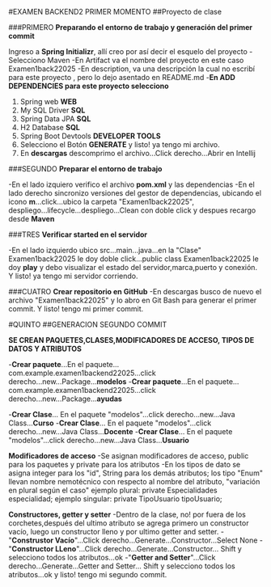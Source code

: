 #EXAMEN BACKEND2 PRIMER MOMENTO
##Proyecto de clase

###PRIMERO
**Preparando el entorno de trabajo y generación del primer commit**

Ingreso a **Spring Initializr**, allí creo por así decir el esquelo del
proyecto
-Selecciono Maven
-En Artifact va el nombre del proyecto en este caso Examen1back22025
-En description, va una descripción la cual no escribí para este 
 proyecto , pero lo dejo asentado en README.md
-**En ADD DEPENDENCIES para este proyecto selecciono**
1. Spring web **WEB**
2. My SQL Driver **SQL**
3. Spring Data JPA **SQL**
4. H2 Database **SQL**
5. Spring Boot Devtools **DEVELOPER TOOLS**
6. Selecciono el Botón **GENERATE**  y listo! ya tengo mi archivo.
7. En **descargas** descomprimo el archivo...Click derecho...Abrir en Intellij

###SEGUNDO
**Preparar el entorno de trabajo**

-En el lado izquiero verifico el archivo **pom.xml** y las dependencias
-En el lado derecho sincronizo versiones del gestor de dependencias,
 ubicando el icono **m**...click...ubico la carpeta "Examen1back22025",
 despliego...lifecycle...despliego...Clean con doble click y despues 
 recargo desde **Maven**

###TRES
**Verificar started en el servidor**

-En el lado izquierdo ubico src...main...java...en la "Clase" 
 Examen1back22025 le doy doble click...public class Examen1back22025
 le doy **play** y debo visualizar el estado del servidor,marca,puerto y
 conexión. Y listo! ya tengo mi servidor corriendo.

###CUATRO
**Crear repositorio en GitHub**
-En descargas busco de nuevo el archivo "Examen1back22025" y lo abro en
 Git Bash para generar el primer commit. Y listo! tengo mi primer commit.


#QUINTO
##GENERACION SEGUNDO COMMIT

**SE CREAN PAQUETES,CLASES,MODIFICADORES DE ACCESO,
  TIPOS DE DATOS Y ATRIBUTOS**

-**Crear paquete**...En el paquete... 
 com.example.examen1backend22025...click derecho...new...Package...**modelos**
-**Crear paquete**...En el paquete...
 com.example.examen1backend22025...click derecho...new...Package...**ayudas** 

-**Crear Clase**...
 En el paquete "modelos"...click derecho...new...Java Class...**Curso**
-**Crear Clase**...
 En el paquete "modelos"...click derecho...new...Java Class...**Docente**
-**Crear Clase**...
 En el paquete "modelos"...click derecho...new...Java Class...**Usuario**

**Modificadores de acceso**
-Se asignan modificadores de acceso, public para los paquetes y private para
 los atributos
-En los tipos de dato se asigna integer para los "id", String para los
 demás atributos; los tipo "Enum" llevan nombre nemotécnico 
 con respecto al nombre del atributo, "variación en plural según el caso"
 ejemplo plural:   private Especialidades especialidad;
 ejemplo singular: private TipoUsuario tipoUsuario;

**Constructores, getter y setter**
-Dentro de la clase, no! por fuera de los corchetes,después del ultimo atributo
 se agrega primero un constructor vacío, luego un constructor lleno y por
 ultimo getter and setter.
-"**Construstor Vacío**"...Click derecho...Generate...Constructor...Select None 
-"**Constructor LLeno**"...Click derecho...Generate...Constructor...
 Shift y selecciono todos los atributos...ok
-"**Getter and Setter**"...Click derecho...Generate...Getter and Setter...
 Shift y selecciono todos los atributos...ok  y listo! tengo mi segundo commit.

 





